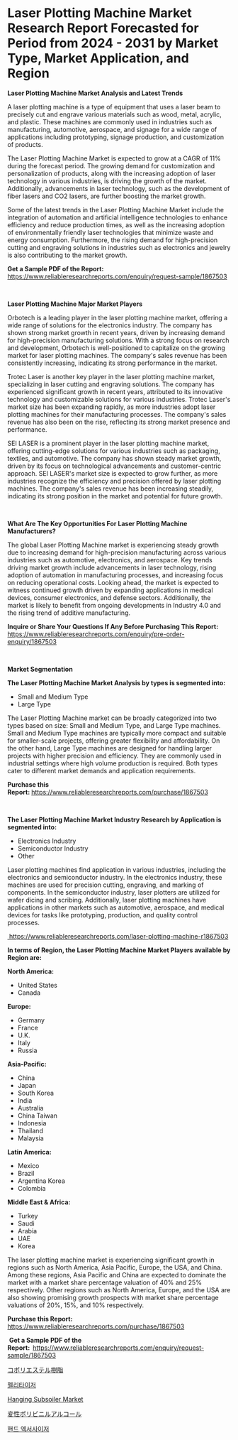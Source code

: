 <p><h1>Laser Plotting Machine Market Research Report Forecasted for Period from 2024 -  2031 by Market Type, Market Application, and Region</h1></p><p><strong>Laser Plotting Machine Market Analysis and Latest Trends</strong></p>
<p><p>A laser plotting machine is a type of equipment that uses a laser beam to precisely cut and engrave various materials such as wood, metal, acrylic, and plastic. These machines are commonly used in industries such as manufacturing, automotive, aerospace, and signage for a wide range of applications including prototyping, signage production, and customization of products.</p><p>The Laser Plotting Machine Market is expected to grow at a CAGR of 11% during the forecast period. The growing demand for customization and personalization of products, along with the increasing adoption of laser technology in various industries, is driving the growth of the market. Additionally, advancements in laser technology, such as the development of fiber lasers and CO2 lasers, are further boosting the market growth.</p><p>Some of the latest trends in the Laser Plotting Machine Market include the integration of automation and artificial intelligence technologies to enhance efficiency and reduce production times, as well as the increasing adoption of environmentally friendly laser technologies that minimize waste and energy consumption. Furthermore, the rising demand for high-precision cutting and engraving solutions in industries such as electronics and jewelry is also contributing to the market growth.</p></p>
<p><strong>Get a Sample PDF of the Report:&nbsp;</strong> <a href="https://www.reliableresearchreports.com/enquiry/request-sample/1867503">https://www.reliableresearchreports.com/enquiry/request-sample/1867503</a></p>
<p>&nbsp;</p>
<p><strong>Laser Plotting Machine Major Market Players</strong></p>
<p><p>Orbotech is a leading player in the laser plotting machine market, offering a wide range of solutions for the electronics industry. The company has shown strong market growth in recent years, driven by increasing demand for high-precision manufacturing solutions. With a strong focus on research and development, Orbotech is well-positioned to capitalize on the growing market for laser plotting machines. The company's sales revenue has been consistently increasing, indicating its strong performance in the market.</p><p>Trotec Laser is another key player in the laser plotting machine market, specializing in laser cutting and engraving solutions. The company has experienced significant growth in recent years, attributed to its innovative technology and customizable solutions for various industries. Trotec Laser's market size has been expanding rapidly, as more industries adopt laser plotting machines for their manufacturing processes. The company's sales revenue has also been on the rise, reflecting its strong market presence and performance.</p><p>SEI LASER is a prominent player in the laser plotting machine market, offering cutting-edge solutions for various industries such as packaging, textiles, and automotive. The company has shown steady market growth, driven by its focus on technological advancements and customer-centric approach. SEI LASER's market size is expected to grow further, as more industries recognize the efficiency and precision offered by laser plotting machines. The company's sales revenue has been increasing steadily, indicating its strong position in the market and potential for future growth.</p></p>
<p>&nbsp;</p>
<p><strong>What Are The Key Opportunities For Laser Plotting Machine Manufacturers?</strong></p>
<p><p>The global Laser Plotting Machine market is experiencing steady growth due to increasing demand for high-precision manufacturing across various industries such as automotive, electronics, and aerospace. Key trends driving market growth include advancements in laser technology, rising adoption of automation in manufacturing processes, and increasing focus on reducing operational costs. Looking ahead, the market is expected to witness continued growth driven by expanding applications in medical devices, consumer electronics, and defense sectors. Additionally, the market is likely to benefit from ongoing developments in Industry 4.0 and the rising trend of additive manufacturing.</p></p>
<p><strong>Inquire or Share Your Questions If Any Before Purchasing This Report:</strong> <a href="https://www.reliableresearchreports.com/enquiry/pre-order-enquiry/1867503">https://www.reliableresearchreports.com/enquiry/pre-order-enquiry/1867503</a></p>
<p>&nbsp;</p>
<p><strong>Market Segmentation</strong></p>
<p><strong>The Laser Plotting Machine Market Analysis by types is segmented into:</strong></p>
<p><ul><li>Small and Medium Type</li><li>Large Type</li></ul></p>
<p><p>The Laser Plotting Machine market can be broadly categorized into two types based on size: Small and Medium Type, and Large Type machines. Small and Medium Type machines are typically more compact and suitable for smaller-scale projects, offering greater flexibility and affordability. On the other hand, Large Type machines are designed for handling larger projects with higher precision and efficiency. They are commonly used in industrial settings where high volume production is required. Both types cater to different market demands and application requirements.</p></p>
<p><strong>Purchase this Report:&nbsp;</strong><a href="https://www.reliableresearchreports.com/purchase/1867503">https://www.reliableresearchreports.com/purchase/1867503</a></p>
<p>&nbsp;</p>
<p><strong>The Laser Plotting Machine Market Industry Research by Application is segmented into:</strong></p>
<p><ul><li>Electronics Industry</li><li>Semiconductor Industry</li><li>Other</li></ul></p>
<p><p>Laser plotting machines find application in various industries, including the electronics and semiconductor industry. In the electronics industry, these machines are used for precision cutting, engraving, and marking of components. In the semiconductor industry, laser plotters are utilized for wafer dicing and scribing. Additionally, laser plotting machines have applications in other markets such as automotive, aerospace, and medical devices for tasks like prototyping, production, and quality control processes.</p></p>
<p><a href="https://www.reliableresearchreports.com/laser-plotting-machine-r1867503">&nbsp;https://www.reliableresearchreports.com/laser-plotting-machine-r1867503</a></p>
<p><strong>In terms of Region, the Laser Plotting Machine Market Players available by Region are:</strong></p>
<p>
    <p> <strong> North America: </strong>
        <ul>
            <li>United States</li>
            <li>Canada</li>
        </ul>
        </p> 
    <p> <strong> Europe: </strong>
        <ul>
            <li>Germany</li>
            <li>France</li>
            <li>U.K.</li>
            <li>Italy</li>
            <li>Russia</li>
        </ul>
        </p> 
    <p> <strong> Asia-Pacific: </strong>
        <ul>
            <li>China</li>
            <li>Japan</li>
            <li>South Korea</li>
            <li>India</li>
            <li>Australia</li>
            <li>China Taiwan</li>
            <li>Indonesia</li>
            <li>Thailand</li>
            <li>Malaysia</li>
        </ul>
        </p> 
    <p> <strong> Latin America: </strong>
        <ul>
            <li>Mexico</li>
            <li>Brazil</li>
            <li>Argentina Korea</li>
            <li>Colombia</li>
        </ul>
        </p> 
    <p> <strong> Middle East & Africa: </strong>
        <ul>
            <li>Turkey</li>
            <li>Saudi</li>
            <li>Arabia</li>
            <li>UAE</li>
            <li>Korea</li>
        </ul>
    </p>
    </p>
<p><p>The laser plotting machine market is experiencing significant growth in regions such as North America, Asia Pacific, Europe, the USA, and China. Among these regions, Asia Pacific and China are expected to dominate the market with a market share percentage valuation of 40% and 25% respectively. Other regions such as North America, Europe, and the USA are also showing promising growth prospects with market share percentage valuations of 20%, 15%, and 10% respectively.</p></p>
<p><strong>Purchase this Report: </strong><a href="https://www.reliableresearchreports.com/purchase/1867503">https://www.reliableresearchreports.com/purchase/1867503</a></p>
<p>&nbsp;<strong>Get a Sample PDF of the Report:&nbsp;&nbsp;</strong><a href="https://www.reliableresearchreports.com/enquiry/request-sample/1867503">https://www.reliableresearchreports.com/enquiry/request-sample/1867503</a></p>
<p><strong></strong></p>
<p><p><a href="https://github.com/dzy793153605/Market-Research-Report-List-1/blob/main/377140543391.md">コポリエステル樹脂</a></p><p><a href="https://github.com/WilburKihn5676/Market-Research-Report-List-1/blob/main/348976939930.md">펠리타이저</a></p><p><a href="https://github.com/marloy8/Market-Research-Report-List-4/blob/main/hanging-subsoiler-market.md">Hanging Subsoiler Market</a></p><p><a href="https://github.com/EthanMorar2011/Market-Research-Report-List-1/blob/main/646048143392.md">変性ポリビニルアルコール</a></p><p><a href="https://github.com/vseigx30c9a1j/Market-Research-Report-List-1/blob/main/386827839929.md">핸드 엑서사이저</a></p></p>